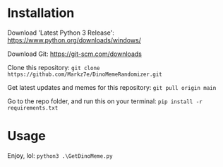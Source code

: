 # Installation
Download 'Latest Python 3 Release': 
https://www.python.org/downloads/windows/

Download Git:
https://git-scm.com/downloads

Clone this repository:
```git clone https://github.com/Markz7e/DinoMemeRandomizer.git```

Get latest updates and memes for this repository: 
```git pull origin main```

Go to the repo folder, and run this on your terminal:
```pip install -r requirements.txt```

# Usage
Enjoy, lol:
```python3 .\GetDinoMeme.py```



